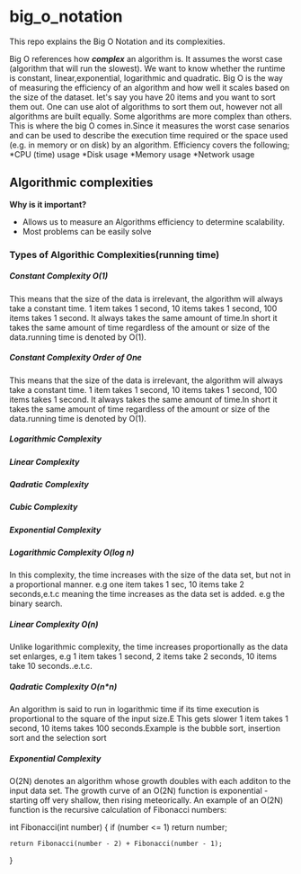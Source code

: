 # big_o_notation
This repo explains the Big O Notation and its complexities. 



Big O references how ***complex*** an algorithm is.
It assumes the worst case (algorithm that will run the slowest).
We want to know whether the runtime is constant, linear,exponential, logarithmic and quadratic.
Big O is the way of measuring the efficiency of an algorithm and how well it scales based on the size of the dataset.
let's say you have 20 items and you want to sort them out. One can use alot of algorithms to sort them out, however not all algorithms are built equally. 
Some algorithms are more complex than others.
This is where the big O comes in.Since it measures the worst case senarios and can be used to describe the execution time required or the space used (e.g. in memory or on disk) by an algorithm.
Efficiency covers the following;
 *CPU (time) usage
 *Disk usage
 *Memory usage
 *Network usage
## Algorithmic complexities 
**Why is it important?**
* Allows us to measure an Algorithms efficiency to determine scalability.
* Most problems can be easily solve 

### Types of Algorithic Complexities(running time)


##### Constant Complexity O(1)
 This means that the size of the data is irrelevant, the algorithm will always take a constant time. 1 item takes 1 second, 10 items takes 1 second, 100 items takes 1 second. It always takes the same amount of time.In short it takes the same amount of time regardless of the amount or size of the data.running time is denoted by O(1).

##### Constant Complexity Order of One
This means that the size of the data is irrelevant, the algorithm will always take a constant time. 1 item takes 1 second, 10 items takes 1 second, 100 items takes 1 second. It always takes the same amount of time.In short it takes the same amount of time regardless of the amount or size of the data.running time is denoted by O(1).
##### Logarithmic Complexity
##### Linear Complexity
##### Qadratic Complexity
##### Cubic Complexity
##### Exponential Complexity


##### Logarithmic Complexity O(log n)
In this complexity, the time increases with the size of the data set, but not in a proportional manner. e.g one item takes 1 sec, 10 items take 2 seconds,e.t.c meaning the time increases as the data set is added. e.g the binary search.

##### Linear Complexity O(n)
Unlike logarithmic complexity, the time increases proportionally as the data set enlarges, e.g 1 item takes 1 second, 2 items take 2 seconds, 10 items take 10 seconds..e.t.c.

##### Qadratic Complexity O(n*n)
An algorithm is said to run in logarithmic time if its time execution is proportional to the square of the input size.E This gets slower 1 item takes 1 second, 10 items takes 100 seconds.Example is the bubble sort, insertion sort and the selection sort 

##### Exponential Complexity 
O(2N) denotes an algorithm whose growth doubles with each additon to the input data set. The growth curve of an O(2N) function is exponential - starting off very shallow, then rising meteorically. An example of an O(2N) function is the recursive calculation of Fibonacci numbers:

int Fibonacci(int number)
{
    if (number <= 1) return number;

    return Fibonacci(number - 2) + Fibonacci(number - 1);
}




